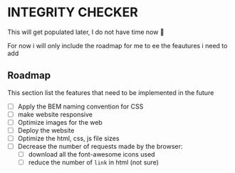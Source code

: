# INTEGRITY CHECKER

This will get populated later, I do not have time now 🫠

For now i will only include the roadmap for me to ee the feautures i need to add

## Roadmap

This section list the features that need to be implemented in the future

- [ ] Apply the BEM naming convention for CSS
- [ ] make website responsive
- [ ] Optimize images for the web
- [ ] Deploy the website
- [ ] Optimize the html, css, js file sizes
- [ ] Decrease the number of requests made by the browser:
    - [ ] download all the font-awesome icons used
    - [ ] reduce the number of `link` in html (not sure)